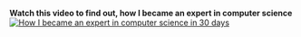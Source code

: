 **Watch this video to find out, how I became an expert in computer science**
[![How I became an expert in computer science in 30 days](https://img.youtube.com/vi/SzJ46YA_RaA/0.jpg)](https://www.youtube.com/watch?v=dQw4w9WgXcQ "How I became an expert in computer science in 30 days")
